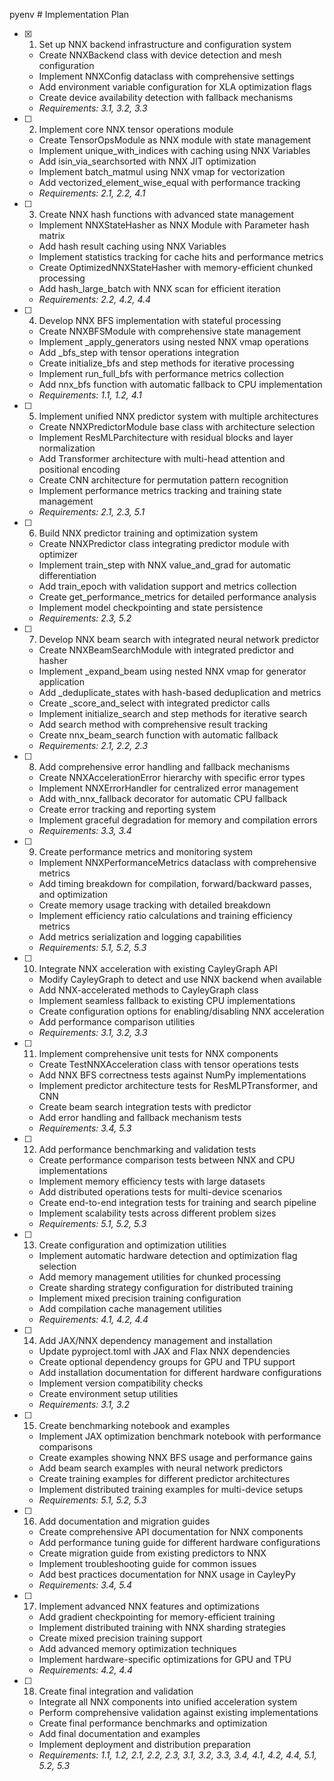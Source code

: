pyenv # Implementation Plan

- [x] 1. Set up NNX backend infrastructure and configuration system
  - Create NNXBackend class with device detection and mesh configuration
  - Implement NNXConfig dataclass with comprehensive settings
  - Add environment variable configuration for XLA optimization flags
  - Create device availability detection with fallback mechanisms
  - _Requirements: 3.1, 3.2, 3.3_

- [ ] 2. Implement core NNX tensor operations module
  - Create TensorOpsModule as NNX module with state management
  - Implement unique_with_indices with caching using NNX Variables
  - Add isin_via_searchsorted with NNX JIT optimization
  - Implement batch_matmul using NNX vmap for vectorization
  - Add vectorized_element_wise_equal with performance tracking
  - _Requirements: 2.1, 2.2, 4.1_

- [ ] 3. Create NNX hash functions with advanced state management
  - Implement NNXStateHasher as NNX Module with Parameter hash matrix
  - Add hash result caching using NNX Variables
  - Implement statistics tracking for cache hits and performance metrics
  - Create OptimizedNNXStateHasher with memory-efficient chunked processing
  - Add hash_large_batch with NNX scan for efficient iteration
  - _Requirements: 2.2, 4.2, 4.4_

- [ ] 4. Develop NNX BFS implementation with stateful processing
  - Create NNXBFSModule with comprehensive state management
  - Implement _apply_generators using nested NNX vmap operations
  - Add _bfs_step with tensor operations integration
  - Create initialize_bfs and step methods for iterative processing
  - Implement run_full_bfs with performance metrics collection
  - Add nnx_bfs function with automatic fallback to CPU implementation
  - _Requirements: 1.1, 1.2, 4.1_

- [ ] 5. Implement unified NNX predictor system with multiple architectures
  - Create NNXPredictorModule base class with architecture selection
  - Implement ResMLParchitecture with residual blocks and layer normalization
  - Add Transformer architecture with multi-head attention and positional encoding
  - Create CNN architecture for permutation pattern recognition
  - Implement performance metrics tracking and training state management
  - _Requirements: 2.1, 2.3, 5.1_

- [ ] 6. Build NNX predictor training and optimization system
  - Create NNXPredictor class integrating predictor module with optimizer
  - Implement train_step with NNX value_and_grad for automatic differentiation
  - Add train_epoch with validation support and metrics collection
  - Create get_performance_metrics for detailed performance analysis
  - Implement model checkpointing and state persistence
  - _Requirements: 2.3, 5.2_

- [ ] 7. Develop NNX beam search with integrated neural network predictor
  - Create NNXBeamSearchModule with integrated predictor and hasher
  - Implement _expand_beam using nested NNX vmap for generator application
  - Add _deduplicate_states with hash-based deduplication and metrics
  - Create _score_and_select with integrated predictor calls
  - Implement initialize_search and step methods for iterative search
  - Add search method with comprehensive result tracking
  - Create nnx_beam_search function with automatic fallback
  - _Requirements: 2.1, 2.2, 2.3_

- [ ] 8. Add comprehensive error handling and fallback mechanisms
  - Create NNXAccelerationError hierarchy with specific error types
  - Implement NNXErrorHandler for centralized error management
  - Add with_nnx_fallback decorator for automatic CPU fallback
  - Create error tracking and reporting system
  - Implement graceful degradation for memory and compilation errors
  - _Requirements: 3.3, 3.4_

- [ ] 9. Create performance metrics and monitoring system
  - Implement NNXPerformanceMetrics dataclass with comprehensive metrics
  - Add timing breakdown for compilation, forward/backward passes, and optimization
  - Create memory usage tracking with detailed breakdown
  - Implement efficiency ratio calculations and training efficiency metrics
  - Add metrics serialization and logging capabilities
  - _Requirements: 5.1, 5.2, 5.3_

- [ ] 10. Integrate NNX acceleration with existing CayleyGraph API
  - Modify CayleyGraph to detect and use NNX backend when available
  - Add NNX-accelerated methods to CayleyGraph class
  - Implement seamless fallback to existing CPU implementations
  - Create configuration options for enabling/disabling NNX acceleration
  - Add performance comparison utilities
  - _Requirements: 3.1, 3.2, 3.3_

- [ ] 11. Implement comprehensive unit tests for NNX components
  - Create TestNNXAcceleration class with tensor operations tests
  - Add NNX BFS correctness tests against NumPy implementations
  - Implement predictor architecture tests for ResMLPTransformer, and CNN
  - Create beam search integration tests with predictor
  - Add error handling and fallback mechanism tests
  - _Requirements: 3.4, 5.3_

- [ ] 12. Add performance benchmarking and validation tests
  - Create performance comparison tests between NNX and CPU implementations
  - Implement memory efficiency tests with large datasets
  - Add distributed operations tests for multi-device scenarios
  - Create end-to-end integration tests for training and search pipeline
  - Implement scalability tests across different problem sizes
  - _Requirements: 5.1, 5.2, 5.3_

- [ ] 13. Create configuration and optimization utilities
  - Implement automatic hardware detection and optimization flag selection
  - Add memory management utilities for chunked processing
  - Create sharding strategy configuration for distributed training
  - Implement mixed precision training configuration
  - Add compilation cache management utilities
  - _Requirements: 4.1, 4.2, 4.4_

- [ ] 14. Add JAX/NNX dependency management and installation
  - Update pyproject.toml with JAX and Flax NNX dependencies
  - Create optional dependency groups for GPU and TPU support
  - Add installation documentation for different hardware configurations
  - Implement version compatibility checks
  - Create environment setup utilities
  - _Requirements: 3.1, 3.2_

- [ ] 15. Create benchmarking notebook and examples
  - Implement JAX optimization benchmark notebook with performance comparisons
  - Create examples showing NNX BFS usage and performance gains
  - Add beam search examples with neural network predictors
  - Create training examples for different predictor architectures
  - Implement distributed training examples for multi-device setups
  - _Requirements: 5.1, 5.2, 5.3_

- [ ] 16. Add documentation and migration guides
  - Create comprehensive API documentation for NNX components
  - Add performance tuning guide for different hardware configurations
  - Create migration guide from existing predictors to NNX
  - Implement troubleshooting guide for common issues
  - Add best practices documentation for NNX usage in CayleyPy
  - _Requirements: 3.4, 5.4_

- [ ] 17. Implement advanced NNX features and optimizations
  - Add gradient checkpointing for memory-efficient training
  - Implement distributed training with NNX sharding strategies
  - Create mixed precision training support
  - Add advanced memory optimization techniques
  - Implement hardware-specific optimizations for GPU and TPU
  - _Requirements: 4.2, 4.4_

- [ ] 18. Create final integration and validation
  - Integrate all NNX components into unified acceleration system
  - Perform comprehensive validation against existing implementations
  - Create final performance benchmarks and optimization
  - Add final documentation and examples
  - Implement deployment and distribution preparation
  - _Requirements: 1.1, 1.2, 2.1, 2.2, 2.3, 3.1, 3.2, 3.3, 3.4, 4.1, 4.2, 4.4, 5.1, 5.2, 5.3_